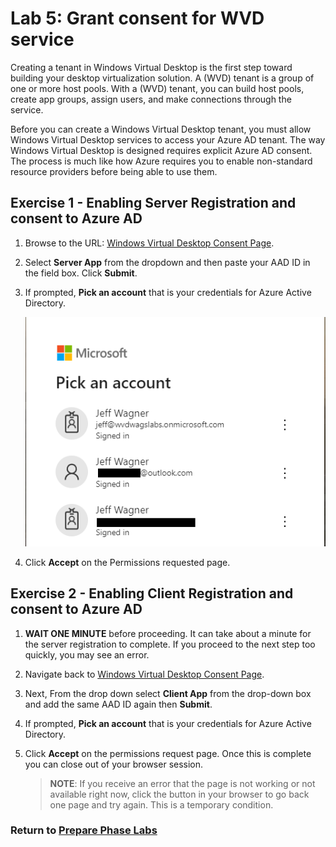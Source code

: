 # Lab 5: Grant consent for WVD service

Creating a tenant in Windows Virtual Desktop is the first step toward building your desktop virtualization solution. A (WVD) tenant is a group of one or more host pools. With a (WVD) tenant, you can build host pools, create app groups, assign users, and make connections through the service.

Before you can create a Windows Virtual Desktop tenant, you must allow Windows Virtual Desktop services to access your Azure AD tenant. The way Windows Virtual Desktop is designed requires explicit Azure AD consent. The process is much like how Azure requires you to enable non-standard resource providers before being able to use them.

## Exercise 1 - Enabling Server Registration and consent to Azure AD

1. Browse to the URL: [Windows Virtual Desktop Consent Page](https://rdweb.wvd.microsoft.com/).  
2. Select **Server App** from the dropdown and then paste your AAD ID in the field box. Click **Submit**.
3. If prompted, **Pick an account** that is your credentials for Azure Active Directory.

    ![PickAnAccount](../attachments/PickAnAccount.png)

4. Click **Accept** on the Permissions requested page.

## Exercise 2 - Enabling Client Registration and consent to Azure AD

1. **WAIT ONE MINUTE** before proceeding. It can take about a minute for the server registration to complete. If you proceed to the next step too quickly, you may see an error.
2. Navigate back to [Windows Virtual Desktop Consent Page](https://rdweb.wvd.microsoft.com/).
3. Next, From the drop down select **Client App** from the drop-down box and add the same AAD ID again then **Submit**.
4. If prompted, **Pick an account** that is your credentials for Azure Active Directory.
5. Click **Accept** on the permissions request page. Once this is complete you can close out of your browser session.

    >**NOTE**: If you receive an error that the page is not working or not available right now, click the button in your browser to go back one page and try again.  This is a temporary condition.

### Return to [Prepare Phase Labs](prepare.md)
